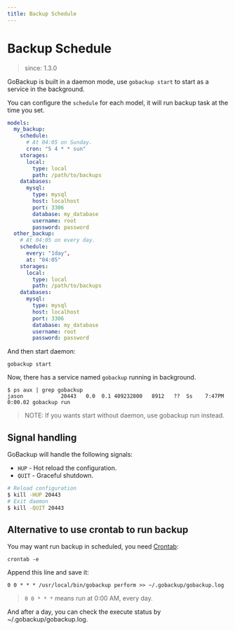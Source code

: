```yaml
---
title: Backup Schedule
---
```


# Backup Schedule

> since: 1.3.0

GoBackup is built in a daemon mode, use `gobackup start` to start as a service in the background.

You can configure the `schedule` for each model, it will run backup task at the time you set.

```yml
models:
  my_backup:
    schedule:
      # At 04:05 on Sunday.
      cron: "5 4 * * sun"
    storages:
      local:
        type: local
        path: /path/to/backups
    databases:
      mysql:
        type: mysql
        host: localhost
        port: 3306
        database: my_database
        username: root
        password: password
  other_backup:
    # At 04:05 on every day.
    schedule:
      every: "1day",
      at: "04:05"
    storages:
      local:
        type: local
        path: /path/to/backups
    databases:
      mysql:
        type: mysql
        host: localhost
        port: 3306
        database: my_database
        username: root
        password: password
```

And then start daemon:

```shell
gobackup start
```

Now, there has a service named `gobackup` running in background.

```
$ ps aux | grep gobackup
jason            20443   0.0  0.1 409232800   8912   ??  Ss    7:47PM   0:00.02 gobackup run
```

> NOTE: If you wants start without daemon, use gobackup run instead.

## Signal handling

GoBackup will handle the following signals:

- `HUP` - Hot reload the configuration.
- `QUIT` - Graceful shutdown.

```bash
# Reload configuration
$ kill -HUP 20443
# Exit daemon
$ kill -QUIT 20443
```

## Alternative to use crontab to run backup

You may want run backup in scheduled, you need [Crontab](https://en.wikipedia.org/wiki/Cron):

```shell
crontab -e
```

Append this line and save it:

```
0 0 * * * /usr/local/bin/gobackup perform >> ~/.gobackup/gobackup.log
```

> `0 0 * * *` means run at 0:00 AM, every day.

And after a day, you can check the execute status by ~/.gobackup/gobackup.log.
